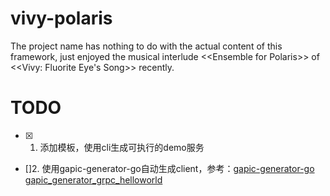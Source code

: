 # vivy-polaris
The project name has nothing to do with the actual content of this framework, just enjoyed the musical interlude &lt;&lt;Ensemble for Polaris&gt;&gt; of <<Vivy: Fluorite Eye's Song>> recently.

# TODO
- [x] 1. 添加模板，使用cli生成可执行的demo服务
- []2. 使用gapic-generator-go自动生成client，参考：[gapic-generator-go](https://github.com/googleapis/gapic-generator-go) [
gapic_generator_grpc_helloworld
](https://github.com/salrashid123/gapic_generator_grpc_helloworld)
